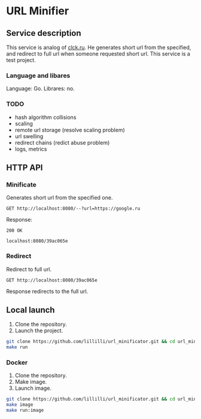 # URL Minifier

## Service description

This service is analog of [сlck.ru](https://clck.ru/). He generates short url from the specified, and redirect to full url when someone requested short url.
This service is a test project.

### Language and libares

Language: Go.
Librares: no.

### TODO

- hash algorithm collisions
- scaling
- remote url storage (resolve scaling problem)
- url swelling
- redirect chains (redict abuse problem)
- logs, metrics

## HTTP API

### Minificate

Generates short url from the specified one.

```http
GET http://localhost:8080/--?url=https://google.ru
```

Response:

```http
200 OK

localhost:8080/39ac065e
```

### Redirect

Redirect to full url.

```http
GET http://localhost:8080/39ac065e
```

Response redirects to the full url.

## Local launch

1. Clone the repository.
2. Launch the project.

```bash
git clone https://github.com/lillilli/url_minificator.git && cd url_minificator
make run
```

### Docker

1. Clone the repository.
2. Make image.
3. Launch image.

```bash
git clone https://github.com/lillilli/url_minificator.git && cd url_minificator
make image
make run:image
```
